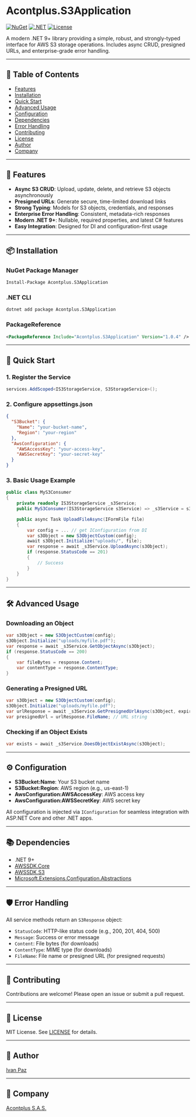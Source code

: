 # Acontplus.S3Application

[![NuGet](https://img.shields.io/nuget/v/Acontplus.S3Application.svg)](https://www.nuget.org/packages/Acontplus.S3Application)
[![.NET](https://img.shields.io/badge/.NET-9.0-blue.svg)](https://dotnet.microsoft.com/download/dotnet/9.0)
[![License](https://img.shields.io/badge/license-MIT-green.svg)](LICENSE)

A modern .NET 9+ library providing a simple, robust, and strongly-typed interface for AWS S3 storage operations. Includes async CRUD, presigned URLs, and enterprise-grade error handling.

---

## 📑 Table of Contents
- [Features](#features)
- [Installation](#installation)
- [Quick Start](#quick-start)
- [Advanced Usage](#advanced-usage)
- [Configuration](#configuration)
- [Dependencies](#dependencies)
- [Error Handling](#error-handling)
- [Contributing](#contributing)
- [License](#license)
- [Author](#author)
- [Company](#company)

---

## 🚀 Features
- **Async S3 CRUD**: Upload, update, delete, and retrieve S3 objects asynchronously
- **Presigned URLs**: Generate secure, time-limited download links
- **Strong Typing**: Models for S3 objects, credentials, and responses
- **Enterprise Error Handling**: Consistent, metadata-rich responses
- **Modern .NET 9+**: Nullable, required properties, and latest C# features
- **Easy Integration**: Designed for DI and configuration-first usage

---

## 📦 Installation

### NuGet Package Manager
```bash
Install-Package Acontplus.S3Application
```

### .NET CLI
```bash
dotnet add package Acontplus.S3Application
```

### PackageReference
```xml
<PackageReference Include="Acontplus.S3Application" Version="1.0.4" />
```

---

## 🎯 Quick Start

### 1. Register the Service
```csharp
services.AddScoped<IS3StorageService, S3StorageService>();
```

### 2. Configure appsettings.json
```json
{
  "S3Bucket": {
    "Name": "your-bucket-name",
    "Region": "your-region"
  },
  "AwsConfiguration": {
    "AWSAccessKey": "your-access-key",
    "AWSSecretKey": "your-secret-key"
  }
}
```

### 3. Basic Usage Example
```csharp
public class MyS3Consumer
{
    private readonly IS3StorageService _s3Service;
    public MyS3Consumer(IS3StorageService s3Service) => _s3Service = s3Service;

    public async Task UploadFileAsync(IFormFile file)
    {
        var config = ... // get IConfiguration from DI
        var s3Object = new S3ObjectCustom(config);
        await s3Object.Initialize("uploads/", file);
        var response = await _s3Service.UploadAsync(s3Object);
        if (response.StatusCode == 201)
        {
            // Success
        }
    }
}
```

---

## 🛠️ Advanced Usage

### Downloading an Object
```csharp
var s3Object = new S3ObjectCustom(config);
s3Object.Initialize("uploads/myfile.pdf");
var response = await _s3Service.GetObjectAsync(s3Object);
if (response.StatusCode == 200)
{
    var fileBytes = response.Content;
    var contentType = response.ContentType;
}
```

### Generating a Presigned URL
```csharp
var s3Object = new S3ObjectCustom(config);
s3Object.Initialize("uploads/myfile.pdf");
var urlResponse = await _s3Service.GetPresignedUrlAsync(s3Object, expirationInMinutes: 30);
var presignedUrl = urlResponse.FileName; // URL string
```

### Checking if an Object Exists
```csharp
var exists = await _s3Service.DoesObjectExistAsync(s3Object);
```

---

## ⚙️ Configuration
- **S3Bucket:Name**: Your S3 bucket name
- **S3Bucket:Region**: AWS region (e.g., us-east-1)
- **AwsConfiguration:AWSAccessKey**: AWS access key
- **AwsConfiguration:AWSSecretKey**: AWS secret key

All configuration is injected via `IConfiguration` for seamless integration with ASP.NET Core and other .NET apps.

---

## 📚 Dependencies
- .NET 9+
- [AWSSDK.Core](https://www.nuget.org/packages/AWSSDK.Core)
- [AWSSDK.S3](https://www.nuget.org/packages/AWSSDK.S3)
- [Microsoft.Extensions.Configuration.Abstractions](https://www.nuget.org/packages/Microsoft.Extensions.Configuration.Abstractions)

---

## 🛡️ Error Handling
All service methods return an `S3Response` object:
- `StatusCode`: HTTP-like status code (e.g., 200, 201, 404, 500)
- `Message`: Success or error message
- `Content`: File bytes (for downloads)
- `ContentType`: MIME type (for downloads)
- `FileName`: File name or presigned URL (for presigned requests)

---

## 🤝 Contributing
Contributions are welcome! Please open an issue or submit a pull request.

---

## 📄 License
MIT License. See [LICENSE](../LICENSE) for details.

---

## 👤 Author
[Ivan Paz](https://linktr.ee/iferpaz7)

---

## 🏢 Company
[Acontplus S.A.S.](https://acontplus.com.ec)